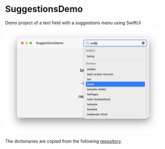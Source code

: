 # SuggestionsDemo
Demo project of a text field with a suggestions menu using SwiftUI

![Screenshot](Screenshot.png)

The dictionaries are copied from the following [repository](https://github.com/hathibelagal/German-English-JSON-Dictionary).
